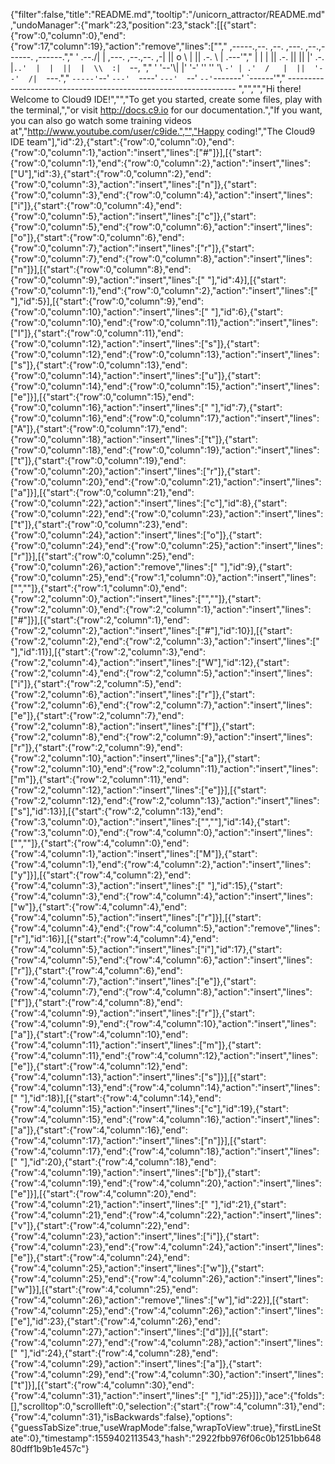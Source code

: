 {"filter":false,"title":"README.md","tooltip":"/unicorn_attractor/README.md","undoManager":{"mark":23,"position":23,"stack":[[{"start":{"row":0,"column":0},"end":{"row":17,"column":19},"action":"remove","lines":["","     ,-----.,--.                  ,--. ,---.   ,--.,------.  ,------.","    '  .--./|  | ,---. ,--.,--. ,-|  || o   \\  |  ||  .-.  \\ |  .---'","    |  |    |  || .-. ||  ||  |' .-. |`..'  |  |  ||  |  \\  :|  `--, ","    '  '--'\\|  |' '-' ''  ''  '\\ `-' | .'  /   |  ||  '--'  /|  `---.","     `-----'`--' `---'  `----'  `---'  `--'    `--'`-------' `------'","    ----------------------------------------------------------------- ","","","Hi there! Welcome to Cloud9 IDE!","","To get you started, create some files, play with the terminal,","or visit http://docs.c9.io for our documentation.","If you want, you can also go watch some training videos at","http://www.youtube.com/user/c9ide.","","Happy coding!","The Cloud9 IDE team"],"id":2},{"start":{"row":0,"column":0},"end":{"row":0,"column":1},"action":"insert","lines":["#"]}],[{"start":{"row":0,"column":1},"end":{"row":0,"column":2},"action":"insert","lines":["U"],"id":3},{"start":{"row":0,"column":2},"end":{"row":0,"column":3},"action":"insert","lines":["n"]},{"start":{"row":0,"column":3},"end":{"row":0,"column":4},"action":"insert","lines":["i"]},{"start":{"row":0,"column":4},"end":{"row":0,"column":5},"action":"insert","lines":["c"]},{"start":{"row":0,"column":5},"end":{"row":0,"column":6},"action":"insert","lines":["o"]},{"start":{"row":0,"column":6},"end":{"row":0,"column":7},"action":"insert","lines":["r"]},{"start":{"row":0,"column":7},"end":{"row":0,"column":8},"action":"insert","lines":["n"]}],[{"start":{"row":0,"column":8},"end":{"row":0,"column":9},"action":"insert","lines":[" "],"id":4}],[{"start":{"row":0,"column":1},"end":{"row":0,"column":2},"action":"insert","lines":[" "],"id":5}],[{"start":{"row":0,"column":9},"end":{"row":0,"column":10},"action":"insert","lines":[" "],"id":6},{"start":{"row":0,"column":10},"end":{"row":0,"column":11},"action":"insert","lines":["I"]},{"start":{"row":0,"column":11},"end":{"row":0,"column":12},"action":"insert","lines":["s"]},{"start":{"row":0,"column":12},"end":{"row":0,"column":13},"action":"insert","lines":["s"]},{"start":{"row":0,"column":13},"end":{"row":0,"column":14},"action":"insert","lines":["u"]},{"start":{"row":0,"column":14},"end":{"row":0,"column":15},"action":"insert","lines":["e"]}],[{"start":{"row":0,"column":15},"end":{"row":0,"column":16},"action":"insert","lines":[" "],"id":7},{"start":{"row":0,"column":16},"end":{"row":0,"column":17},"action":"insert","lines":["A"]},{"start":{"row":0,"column":17},"end":{"row":0,"column":18},"action":"insert","lines":["t"]},{"start":{"row":0,"column":18},"end":{"row":0,"column":19},"action":"insert","lines":["t"]},{"start":{"row":0,"column":19},"end":{"row":0,"column":20},"action":"insert","lines":["r"]},{"start":{"row":0,"column":20},"end":{"row":0,"column":21},"action":"insert","lines":["a"]}],[{"start":{"row":0,"column":21},"end":{"row":0,"column":22},"action":"insert","lines":["c"],"id":8},{"start":{"row":0,"column":22},"end":{"row":0,"column":23},"action":"insert","lines":["t"]},{"start":{"row":0,"column":23},"end":{"row":0,"column":24},"action":"insert","lines":["o"]},{"start":{"row":0,"column":24},"end":{"row":0,"column":25},"action":"insert","lines":["r"]}],[{"start":{"row":0,"column":25},"end":{"row":0,"column":26},"action":"remove","lines":[" "],"id":9},{"start":{"row":0,"column":25},"end":{"row":1,"column":0},"action":"insert","lines":["",""]},{"start":{"row":1,"column":0},"end":{"row":2,"column":0},"action":"insert","lines":["",""]},{"start":{"row":2,"column":0},"end":{"row":2,"column":1},"action":"insert","lines":["#"]}],[{"start":{"row":2,"column":1},"end":{"row":2,"column":2},"action":"insert","lines":["#"],"id":10}],[{"start":{"row":2,"column":2},"end":{"row":2,"column":3},"action":"insert","lines":[" "],"id":11}],[{"start":{"row":2,"column":3},"end":{"row":2,"column":4},"action":"insert","lines":["W"],"id":12},{"start":{"row":2,"column":4},"end":{"row":2,"column":5},"action":"insert","lines":["i"]},{"start":{"row":2,"column":5},"end":{"row":2,"column":6},"action":"insert","lines":["r"]},{"start":{"row":2,"column":6},"end":{"row":2,"column":7},"action":"insert","lines":["e"]},{"start":{"row":2,"column":7},"end":{"row":2,"column":8},"action":"insert","lines":["f"]},{"start":{"row":2,"column":8},"end":{"row":2,"column":9},"action":"insert","lines":["r"]},{"start":{"row":2,"column":9},"end":{"row":2,"column":10},"action":"insert","lines":["a"]},{"start":{"row":2,"column":10},"end":{"row":2,"column":11},"action":"insert","lines":["m"]},{"start":{"row":2,"column":11},"end":{"row":2,"column":12},"action":"insert","lines":["e"]}],[{"start":{"row":2,"column":12},"end":{"row":2,"column":13},"action":"insert","lines":["s"],"id":13}],[{"start":{"row":2,"column":13},"end":{"row":3,"column":0},"action":"insert","lines":["",""],"id":14},{"start":{"row":3,"column":0},"end":{"row":4,"column":0},"action":"insert","lines":["",""]},{"start":{"row":4,"column":0},"end":{"row":4,"column":1},"action":"insert","lines":["M"]},{"start":{"row":4,"column":1},"end":{"row":4,"column":2},"action":"insert","lines":["y"]}],[{"start":{"row":4,"column":2},"end":{"row":4,"column":3},"action":"insert","lines":[" "],"id":15},{"start":{"row":4,"column":3},"end":{"row":4,"column":4},"action":"insert","lines":["w"]},{"start":{"row":4,"column":4},"end":{"row":4,"column":5},"action":"insert","lines":["r"]}],[{"start":{"row":4,"column":4},"end":{"row":4,"column":5},"action":"remove","lines":["r"],"id":16}],[{"start":{"row":4,"column":4},"end":{"row":4,"column":5},"action":"insert","lines":["i"],"id":17},{"start":{"row":4,"column":5},"end":{"row":4,"column":6},"action":"insert","lines":["r"]},{"start":{"row":4,"column":6},"end":{"row":4,"column":7},"action":"insert","lines":["e"]},{"start":{"row":4,"column":7},"end":{"row":4,"column":8},"action":"insert","lines":["f"]},{"start":{"row":4,"column":8},"end":{"row":4,"column":9},"action":"insert","lines":["r"]},{"start":{"row":4,"column":9},"end":{"row":4,"column":10},"action":"insert","lines":["a"]},{"start":{"row":4,"column":10},"end":{"row":4,"column":11},"action":"insert","lines":["m"]},{"start":{"row":4,"column":11},"end":{"row":4,"column":12},"action":"insert","lines":["e"]},{"start":{"row":4,"column":12},"end":{"row":4,"column":13},"action":"insert","lines":["s"]}],[{"start":{"row":4,"column":13},"end":{"row":4,"column":14},"action":"insert","lines":[" "],"id":18}],[{"start":{"row":4,"column":14},"end":{"row":4,"column":15},"action":"insert","lines":["c"],"id":19},{"start":{"row":4,"column":15},"end":{"row":4,"column":16},"action":"insert","lines":["a"]},{"start":{"row":4,"column":16},"end":{"row":4,"column":17},"action":"insert","lines":["n"]}],[{"start":{"row":4,"column":17},"end":{"row":4,"column":18},"action":"insert","lines":[" "],"id":20},{"start":{"row":4,"column":18},"end":{"row":4,"column":19},"action":"insert","lines":["b"]},{"start":{"row":4,"column":19},"end":{"row":4,"column":20},"action":"insert","lines":["e"]}],[{"start":{"row":4,"column":20},"end":{"row":4,"column":21},"action":"insert","lines":[" "],"id":21},{"start":{"row":4,"column":21},"end":{"row":4,"column":22},"action":"insert","lines":["v"]},{"start":{"row":4,"column":22},"end":{"row":4,"column":23},"action":"insert","lines":["i"]},{"start":{"row":4,"column":23},"end":{"row":4,"column":24},"action":"insert","lines":["e"]},{"start":{"row":4,"column":24},"end":{"row":4,"column":25},"action":"insert","lines":["w"]},{"start":{"row":4,"column":25},"end":{"row":4,"column":26},"action":"insert","lines":["w"]}],[{"start":{"row":4,"column":25},"end":{"row":4,"column":26},"action":"remove","lines":["w"],"id":22}],[{"start":{"row":4,"column":25},"end":{"row":4,"column":26},"action":"insert","lines":["e"],"id":23},{"start":{"row":4,"column":26},"end":{"row":4,"column":27},"action":"insert","lines":["d"]}],[{"start":{"row":4,"column":27},"end":{"row":4,"column":28},"action":"insert","lines":[" "],"id":24},{"start":{"row":4,"column":28},"end":{"row":4,"column":29},"action":"insert","lines":["a"]},{"start":{"row":4,"column":29},"end":{"row":4,"column":30},"action":"insert","lines":["t"]}],[{"start":{"row":4,"column":30},"end":{"row":4,"column":31},"action":"insert","lines":[" "],"id":25}]]},"ace":{"folds":[],"scrolltop":0,"scrollleft":0,"selection":{"start":{"row":4,"column":31},"end":{"row":4,"column":31},"isBackwards":false},"options":{"guessTabSize":true,"useWrapMode":false,"wrapToView":true},"firstLineState":0},"timestamp":1559402113543,"hash":"2922fbb976f06c0b1251bb64880dff1b9b1e457c"}